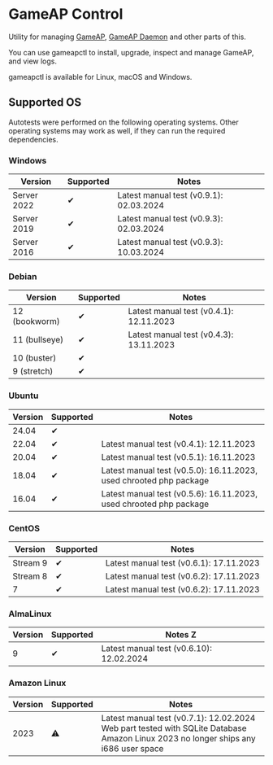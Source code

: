 # GameAP Control

Utility for managing [GameAP](https://gameap.ru), [GameAP Daemon](https://github.com/gameap/daemon) and other parts of this.

You can use gameapctl to install, upgrade, inspect and manage GameAP, and view logs.

gameapctl is available for Linux, macOS and Windows.

## Supported OS

Autotests were performed on the following operating systems. 
Other operating systems may work as well, if they can run the required dependencies.

### Windows

| Version     | Supported | Notes                                   |
|-------------|-----------|-----------------------------------------|
| Server 2022 | ✔         | Latest manual test (v0.9.1): 02.03.2024 |
| Server 2019 | ✔         | Latest manual test (v0.9.3): 02.03.2024 |
| Server 2016 | ✔         | Latest manual test (v0.9.3): 10.03.2024 |

### Debian

| Version       | Supported | Notes                                   |
|---------------|-----------|-----------------------------------------|
| 12 (bookworm) | ✔         | Latest manual test (v0.4.1): 12.11.2023 |
| 11 (bullseye) | ✔         | Latest manual test (v0.4.3): 13.11.2023 |
| 10 (buster)   | ✔         |                                         |
| 9 (stretch)   | ✔         |                                         | 

### Ubuntu

| Version | Supported | Notes                                                              |
|---------|-----------|--------------------------------------------------------------------|
| 24.04   | ✔         |                                                                    |
| 22.04   | ✔         | Latest manual test (v0.4.1): 12.11.2023                            |
| 20.04   | ✔         | Latest manual test (v0.5.1): 16.11.2023                            |
| 18.04   | ✔         | Latest manual test (v0.5.0): 16.11.2023, used chrooted php package |
| 16.04   | ✔         | Latest manual test (v0.5.6): 16.11.2023, used chrooted php package |

### CentOS

| Version  | Supported | Notes                                   |
|----------|-----------|-----------------------------------------|
| Stream 9 | ✔         | Latest manual test (v0.6.1): 17.11.2023 |
| Stream 8 | ✔         | Latest manual test (v0.6.2): 17.11.2023 |
| 7        | ✔         | Latest manual test (v0.6.2): 17.11.2023 |

### AlmaLinux

| Version | Supported | Notes                                    Z |
|---------|-----------|--------------------------------------------|
| 9       | ✔         | Latest manual test (v0.6.10): 12.02.2024   |

### Amazon Linux

| Version | Supported | Notes                                                                                                                                      |
|---------|-----------|--------------------------------------------------------------------------------------------------------------------------------------------|
| 2023    | ⚠️        | Latest manual test (v0.7.1): 12.02.2024<br/>Web part tested with SQLite Database<br/>Amazon Linux 2023 no longer ships any i686 user space |

